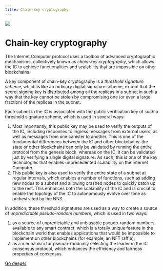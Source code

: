 ```yaml
---
title: Chain-key cryptography
---
```


![](/img/how-it-works/chain-key-technology.600x300.jpg)

# Chain-key cryptography

The Internet Computer protocol uses a toolbox of advanced cryptographic mechanisms, collectively known as *chain-key cryptography*, which allows the IC to achieve functionalities and scalability that are impossible on other blockchains.

A key component of chain-key cryptography is a *threshold signature scheme*, which is like an ordinary digital signature scheme, except that the secret signing key is distributed among all the replicas in a subnet in such a way that the key cannot be stolen by compromising one (or even a large fraction) of the replicas in the subnet. 

Each subnet in the IC is associated with the public verification key of such a threshold signature scheme, which is used in several ways:

1. Most importantly, this public key may be used to verify the outputs of the IC, including responses to ingress messages from external users, as well as messages from one canister to another. This is one of the fundamental differences between the IC and other blockchains: the state of other blockchains can only be validated by running the entire protocol from the genesis block, whereas on the IC, it can be validated just by verifying a single digital signature. As such, this is one of the key technologies that enables unprecedented scalability on the Internet Computer.
2. This public key is also used to verify the entire state of a subnet at regular intervals, which enables a number of functions, such as adding new nodes to a subnet and allowing crashed nodes to quickly catch up to the rest. This enhances both the scalability of the IC and is crucial to enable the topology of the IC to autonomously evolve over time as orchestrated by the NNS.

In addition, these threshold signatures are used as a way to create a source of *unpredictable pseudo-random numbers*, which is used in two ways:

1. as a source of unpredictable and unbiasable pseudo-random numbers available to any smart contract, which is a totally unique feature in the blockchain world that enables applications that would be impossible to implement on other blockchains (for example, an NFT raffle);
2. as a mechanism for pseudo-randomly selecting the leader in the IC consensus protocol, which enhances the efficiency and fairness properties of consensus.

[Go deeper](/how-it-works/chain-key-technology/)

